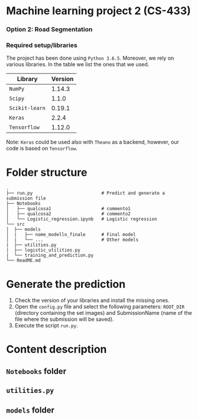 # Machine learning project 2 (CS-433)
### Option 2: Road Segmentation


### Required setup/libraries
The project has been done using `Python 3.6.5`. Moreover, we rely on various libraries. In the table we list the ones that we used.

| Library       | Version       |
| ------------- |---------------|
| `NumPy`       | 1.14.3        |
| `Scipy `      | 1.1.0         |
| `Scikit-learn`| 0.19.1        |
| `Keras`       | 2.2.4         |
| `Tensorflow`  | 1.12.0        |

Note: `Keras` could be used also with `Theano` as a backend, however, our code is based on `Tensorflow`.


# Folder structure
    .
    ├── run.py                          # Predict and generate a submission file
    ├── Notebooks                       
    │   ├── qualcosa1                   # commento1
    │   ├── qualcosa2                   # commento2
    │   └── Logistic_regression.ipynb   # Logistic regression
    └── src
    │  ├── models                       
    │  |   ├── nome_modello_finale      # Final model
    │  |   └── ...                      # Other models
    |  ├── utilities.py                 
    |  ├── logistic_utilities.py
    |  └── training_and_prediction.py
    └── ReadME.md

# Generate the prediction
1. Check the version of your libraries and install the missing ones.
2. Open the `config.py` file and select the following parameters: `ROOT_DIR` (directory containing the set images) and SubmissionName (name of the file where the submission will be saved).
3. Execute the script `run.py`. 

# Content description
## `Notebooks` folder
## `utilities.py`
## `models` folder
